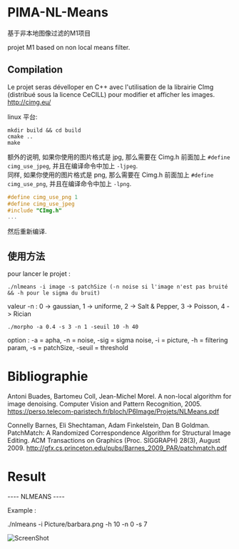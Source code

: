 # PIMA-NL-Means

基于非本地图像过滤的M1项目  



projet M1 based on non local means filter.   

## Compilation

Le projet seras dévelloper en C++ avec l'utilisation de la librairie CImg (distribué sous la licence CeCILL) pour modifier et afficher les images.
http://cimg.eu/

linux 平台: 
```
mkdir build && cd build
cmake ..
make
```

额外的说明, 如果你使用的图片格式是 jpg, 那么需要在 Cimg.h 前面加上 `#define cimg_use_jpeg`, 并且在编译命令中加上 `-ljpeg`.   
同样, 如果你使用的图片格式是 png, 那么需要在 Cimg.h 前面加上 `#define cimg_use_png`, 并且在编译命令中加上 `-lpng`.  

```cpp
#define cimg_use_png 1
#define cimg_use_jpeg
#include "CImg.h"
...

```

然后重新编译.   

## 使用方法   

pour lancer le projet : 
```
./nlmeans -i image -s patchSize (-n noise si l'image n'est pas bruité && -h pour le sigma du bruit)
```
valeur -n : 0 -> gaussian, 1 -> uniforme, 2 -> Salt & Pepper, 3 -> Poisson, 4 -> Rician   

```
./morpho -a 0.4 -s 3 -n 1 -seuil 10 -h 40   
```
option : -a = apha, -n = noise, -sig = sigma noise, -i = picture, -h = filtering param, -s = patchSize, -seuil = threshold   

# Bibliographie

Antoni Buades, Bartomeu Coll, Jean-Michel Morel. A non-local algorithm for image denoising. Computer Vision and Pattern Recognition, 2005.
https://perso.telecom-paristech.fr/bloch/P6Image/Projets/NLMeans.pdf

Connelly Barnes, Eli Shechtaman, Adam Finkelstein, Dan B Goldman. PatchMatch: A Randomized Correspondence Algorithm for Structural Image Editing. ACM Transactions on Graphics (Proc. SIGGRAPH) 28(3), August 2009.
http://gfx.cs.princeton.edu/pubs/Barnes_2009_PAR/patchmatch.pdf

# Result  

---- NLMEANS ----  

Example :    

./nlmeans -i Picture/barbara.png -h 10 -n 0 -s 7   

![ScreenShot](/snapshots/Lena_h5_sig10_p7_with_CImg.png)  
